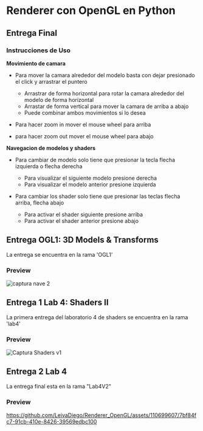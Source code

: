 # Renderer con OpenGL en Python
## Entrega Final
### Instrucciones de Uso
**Movimiento de camara**
- Para mover la camara alrededor del modelo basta con dejar presionado el click y arrastrar el puntero
  + Arrastrar de forma horizontal para rotar la camara alrededor del modelo de forma horizontal
  + Arrastar de forma vertical para mover la camara de arriba a abajo
  + Puede combinar ambos movimientos si lo desea
    
- Para hacer zoom in mover el mouse wheel para arriba
- para hacer zoom out mover el mouse wheel para abajo

**Navegacion de modelos y shaders**
- Para cambiar de modelo solo tiene que presionar la tecla flecha izquierda o flecha derecha
  -   Para visualizar el siguiente modelo presione derecha
  -  Para visualizar el modelo anterior presione izquierda

- Para cambiar los shader solo tiene que presionar las teclas flecha arriba, flecha abajo 
  -   Para activar el shader siguiente presione arriba
  -   Para activar el shader anterior presione abajo

## Entrega OGL1: 3D Models & Transforms
La entrega se encuentra en la rama 'OGL1'
### Preview
![captura nave 2](https://github.com/LeivaDiego/Renderer_OpenGL/assets/110699607/c07f7b5e-5519-48e0-bdf3-f22ce64c7210)

## Entrega 1 Lab 4: Shaders II
La primera entrega del laboratorio 4 de shaders se encuentra en la rama 'lab4'
### Preview
![Captura Shaders v1](https://github.com/LeivaDiego/Renderer_OpenGL/assets/110699607/a2e8db5b-00f2-49e8-b01c-21f308d009d7)

## Entrega 2 Lab 4
La entrega final esta en la rama "Lab4V2"
### Preview
https://github.com/LeivaDiego/Renderer_OpenGL/assets/110699607/7bf84fc7-91cb-410e-8426-39569edbc100

